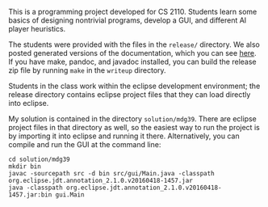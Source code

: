 This is a programming project developed for CS 2110.  Students learn some
basics of designing nontrivial programs, develop a GUI, and different AI player
heuristics.

The students were provided with the files in the `release/` directory.  We also
posted generated versions of the documentation, which you can see
 [here](https://www.cs.cornell.edu/courses/cs2110/2016fa/assignments.html).
If you have make, pandoc, and javadoc installed, you can build the release zip
file by running `make` in the `writeup` directory.

Students in the class work within the eclipse development environment; the
release directory contains eclipse project files that they can load directly
into eclipse.

My solution is contained in the directory `solution/mdg39`.  There are eclipse
project files in that directory as well, so the easiest way to run the project
is by importing it into eclipse and running it there.  Alternatively, you can
compile and run the GUI at the command line:

    cd solution/mdg39
    mkdir bin
    javac -sourcepath src -d bin src/gui/Main.java -classpath org.eclipse.jdt.annotation_2.1.0.v20160418-1457.jar 
    java -classpath org.eclipse.jdt.annotation_2.1.0.v20160418-1457.jar:bin gui.Main

